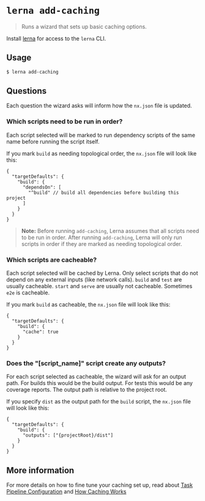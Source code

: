 # `lerna add-caching`

> Runs a wizard that sets up basic caching options.

Install [lerna](https://www.npmjs.com/package/lerna) for access to the `lerna` CLI.

## Usage

```sh
$ lerna add-caching
```

## Questions

Each question the wizard asks will inform how the `nx.json` file is updated.

### Which scripts need to be run in order?

Each script selected will be marked to run dependency scripts of the same name before running the script itself.

If you mark `build` as needing topological order, the `nx.json` file will look like this:

```jsonc
{
  "targetDefaults": {
    "build": {
      "dependsOn": [
        "^build" // build all dependencies before building this project
      ]
    }
  }
}
```

> **Note:** Before running `add-caching`, Lerna assumes that all scripts need to be run in order.
> After running `add-caching`, Lerna will only run scripts in order if they are marked as needing topological order.

### Which scripts are cacheable?

Each script selected will be cached by Lerna. Only select scripts that do not depend on any external inputs (like network calls). `build` and `test` are usually cacheable. `start` and `serve` are usually not cacheable. Sometimes `e2e` is cacheable.

If you mark `build` as cacheable, the `nx.json` file will look like this:

```jsonc
{
  "targetDefaults": {
    "build": {
      "cache": true
    }
  }
}
```

### Does the "[script_name]" script create any outputs?

For each script selected as cacheable, the wizard will ask for an output path. For builds this would be the build output. For tests this would be any coverage reports. The output path is relative to the project root.

If you specify `dist` as the output path for the `build` script, the `nx.json` file will look like this:

```jsonc
{
  "targetDefaults": {
    "build": {
      "outputs": ["{projectRoot}/dist"]
    }
  }
}
```

## More information

For more details on how to fine tune your caching set up, read about [Task Pipeline Configuration](https://lerna.js.org/docs/concepts/task-pipeline-configuration) and [How Caching Works](https://lerna.js.org/docs/concepts/how-caching-works)

